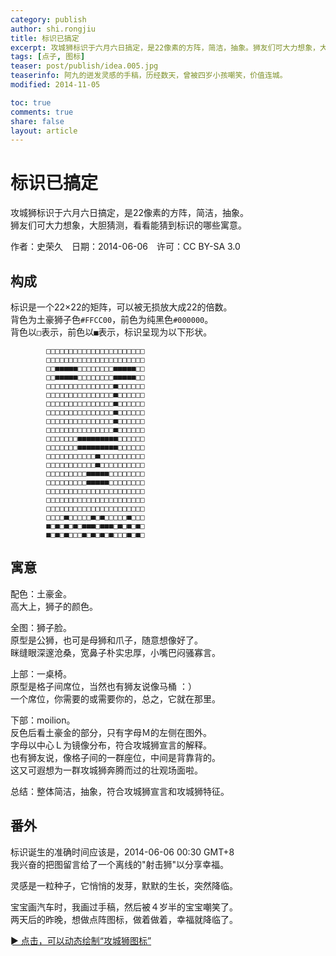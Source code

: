 ```yaml
---
category: publish
author: shi.rongjiu
title: 标识已搞定
excerpt: 攻城狮标识于六月六日搞定，是22像素的方阵，简洁，抽象。狮友们可大力想象，大胆猜测，看看能猜到标识的哪些寓意。
tags: [点子, 图标]
teaser: post/publish/idea.005.jpg
teaserinfo: 阿九的迸发灵感的手稿，历经数天，曾被四岁小孩嘲笑，价值连城。
modified: 2014-11-05

toc: true
comments: true
share: false
layout: article
---
```


# 标识已搞定

攻城狮标识于六月六日搞定，是22像素的方阵，简洁，抽象。  
狮友们可大力想象，大胆猜测，看看能猜到标识的哪些寓意。

作者：史荣久　日期：2014-06-06　许可：CC BY-SA 3.0

## 构成

标识是一个22×22的矩阵，可以被无损放大成22的倍数。  
背色为土豪狮子色`#FFCC00`，前色为纯黑色`#000000`。  
背色以`□`表示，前色以`■`表示，标识呈现为以下形状。  


            □□□□□□□□□□□□□□□□□□□□□□  
            □□□□□□□□□□□□□□□□□□□□□□  
            □□■■■■■□□□□□□□□■■■■■□□  
            □□■■■■■□□□□□□□□■■■■■□□  
            □□□□□□□□□□□□□□□■□□□□□□  
            □□□□□□□□□□□□□□□■□□□□□□  
            □□□□□□□□□□□□□□□■□□□□□□  
            □□□□□□□□□□□□□□□■□□□□□□  
            □□□□□□□□□□□□□□□■□□□□□□  
            □□□□□□□□□□□□□□□■□□□□□□  
            □□□□□□□■■■■■■■■■□□□□□□  
            □□□□□□□■■■■■■■■■□□□□□□  
            □□□□□□□□□□□■□□□□□□□□□□  
            □□□□□□□□□□□■□□□□□□□□□□  
            □□□□□□□□□■■■■■□□□□□□□□  
            □□□□□□□□□■■■■■□□□□□□□□  
            □□□□□□□□□□□□□□□□□□□□□□  
            □□□□□□□□□□□□□□□□□□□□□□  
            □□□□□□□□□□□□□□□□□□□□□□  
            □□□□■□□□□□■□■□□□□□■□□□  
            ■□■□■□■□■■■□■■■□■□■□■□  
            ■□■□■□□□■□■□■□■□□□■□■□  


## 寓意

配色：土豪金。  
高大上，狮子的颜色。

全图：狮子脸。  
原型是公狮，也可是母狮和爪子，随意想像好了。  
眯缝眼深邃沧桑，宽鼻子朴实忠厚，小嘴巴闷骚寡言。

上部：一桌椅。  
原型是格子间席位，当然也有狮友说像马桶 ：）  
一个席位，你需要的或需要你的，总之，它就在那里。

下部：moilion。  
反色后看土豪金的部分，只有字母Ｍ的左侧在图外。  
字母以中心Ｌ为镜像分布，符合攻城狮宣言的解释。  
也有狮友说，像格子间的一群座位，中间是背靠背的。  
这又可遐想为一群攻城狮奔腾而过的壮观场面啦。

总结：整体简洁，抽象，符合攻城狮宣言和攻城狮特征。

## 番外

标识诞生的准确时间应该是，2014-06-06 00:30 GMT+8  
我兴奋的把图留言给了一个离线的"射击狮"以分享幸福。  

灵感是一粒种子，它悄悄的发芽，默默的生长，突然降临。

宝宝画汽车时，我画过手稿，然后被４岁半的宝宝嘲笑了。  
两天后的昨晚，想做点阵图标，做着做着，幸福就降临了。

[► 点击，可以动态绘制“攻城狮图标”](/rawpage/001.moilion-logo-maker.htm)

